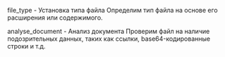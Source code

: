 file_type - Установка типа файла
Определим тип файла на основе его расширения или содержимого.

analyse_document - Анализ документа
Проверим файл на наличие подозрительных данных, таких как ссылки, base64-кодированные строки и т.д.